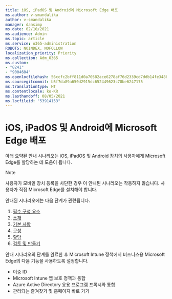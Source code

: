```yaml
---
title: iOS, iPadOS 및 Android에 Microsoft Edge 배포
ms.author: v-smandalika
author: v-smandalika
manager: dansimp
ms.date: 02/10/2021
ms.audience: Admin
ms.topic: article
ms.service: o365-administration
ROBOTS: NOINDEX, NOFOLLOW
localization_priority: Priority
ms.collection: Adm_O365
ms.custom:
- "8241"
- "9004604"
ms.openlocfilehash: 56ccfc2bff811d0a70582ace6278af76d2339cd7ddb14fe3488c15c1d4e9340b
ms.sourcegitcommit: b5f7da89a650d2915dc652449623c78be6247175
ms.translationtype: HT
ms.contentlocale: ko-KR
ms.lasthandoff: 08/05/2021
ms.locfileid: "53914153"
---
```

# <a name="deploy-microsoft-edge-to-ios-ipados-and-android"></a>iOS, iPadOS 및 Android에 Microsoft Edge 배포

아래 요약된 안내 시나리오는 iOS, iPadOS 및 Android 장치의 사용자에게 Microsoft Edge를 할당하는 데 도움이 됩니다.

> [!NOTE]
> 사용자가 모바일 장치 등록을 차단한 경우 이 안내된 시나리오는 작동하지 않습니다. 사용자가 직접 Microsoft Edge를 설치해야 합니다.

안내된 시나리오에는 다음 단계가 관련됩니다.

1. [필수 구성 요소](https://docs.microsoft.com/mem/intune/fundamentals/guided-scenarios-edge#prerequisites)
2. [소개](https://docs.microsoft.com/mem/intune/fundamentals/guided-scenarios-edge#step-1---introduction)
3. [기본 사항](https://docs.microsoft.com/mem/intune/fundamentals/guided-scenarios-edge#step-2---basics)
4. [구성](https://docs.microsoft.com/mem/intune/fundamentals/guided-scenarios-edge#step-3---configuration)
5. [할당](https://docs.microsoft.com/mem/intune/fundamentals/guided-scenarios-edge#step-4---assignments)
6. [검토 및 만들기](https://docs.microsoft.com/mem/intune/fundamentals/guided-scenarios-edge#step-5---review--create)

안내 시나리오의 단계를 완료한 후 Microsoft Intune 정책에서 비즈니스용 Microsoft Edge의 다음 기능을 사용하도록 설정합니다.

- 이중 ID
- Microsoft Intune 앱 보호 정책과 통합
- Azure Active Directory 응용 프로그램 프록시와 통합
- 관리되는 즐겨찾기 및 홈페이지 바로 가기
